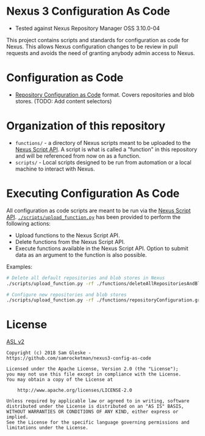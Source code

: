 # Nexus 3 Configuration As Code

- Tested against Nexus Repository Manager OSS 3.10.0-04

This project contains scripts and standards for configuration as code for Nexus.
This allows Nexus configuration changes to be review in pull requests and avoids
the need of granting anybody admin access to Nexus.

# Configuration as Code

- [Repository Configuration as Code](./docs/repositories.md) format.  Covers
  repositories and blob stores.  (TODO: Add content selectors)

# Organization of this repository

- `functions/` - a directory of Nexus scripts meant to be uploaded to the [Nexus
  Script API][nexus-script].  A script is what is called a "function" in this
  repository and will be referenced from now on as a function.
- `scripts/` - Local scripts designed to be run from automation or a local
  machine to interact with Nexus.

# Executing Configuration As Code

All configuration as code scripts are meant to be run via the [Nexus Script
API][nexus-script].  [`./scripts/upload_function.py`][upload-fxn] has been
provided to perform the following actions:

- Upload functions to the Nexus Script API.
- Delete functions from the Nexus Script API.
- Execute functions available in the Nexus Script API.  Option to submit data as
  an argument to the function is also possible.

Examples:

```bash
# Delete all default repositories and blob stores in Nexus
./scripts/upload_function.py -rf ./functions/deleteAllRepositoriesAndBlobstores.groovy

# Configure new repositories and blob stores
./scripts/upload_function.py -rf ./functions/repositoryConfiguration.groovy -d ./settings/repository.json
```

# License

[ASL v2](LICENSE)

```
Copyright (c) 2018 Sam Gleske - https://github.com/samrocketman/nexus3-config-as-code

Licensed under the Apache License, Version 2.0 (the "License");
you may not use this file except in compliance with the License.
You may obtain a copy of the License at

    http://www.apache.org/licenses/LICENSE-2.0

Unless required by applicable law or agreed to in writing, software
distributed under the License is distributed on an "AS IS" BASIS,
WITHOUT WARRANTIES OR CONDITIONS OF ANY KIND, either express or implied.
See the License for the specific language governing permissions and
limitations under the License.
```

[nexus-script]: https://help.sonatype.com/repomanager3/rest-and-integration-api/script-api
[upload-fxn]: ./scripts/upload_function.py
